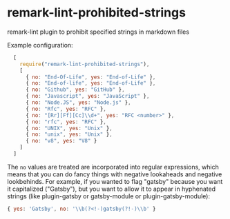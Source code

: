 # remark-lint-prohibited-strings
remark-lint plugin to prohibit specified strings in markdown files

Example configuration:

```javascript
  [
    require("remark-lint-prohibited-strings"),
    [
      { no: "End-Of-Life", yes: "End-of-Life" },
      { no: "End-of-life", yes: "End-of-Life" },
      { no: "Github", yes: "GitHub" },
      { no: "Javascript", yes: "JavaScript" },
      { no: "Node.JS", yes: "Node.js" },
      { no: "Rfc", yes: "RFC" },
      { no: "[Rr][Ff][Cc]\\d+", yes: "RFC <number>" },
      { no: "rfc", yes: "RFC" },
      { no: "UNIX", yes: "Unix" },
      { no: "unix", yes: "Unix" },
      { no: "v8", yes: "V8" }
    ]
  ]
  ```

The `no` values are treated are incorporated into regular expressions, which
means that you can do fancy things with negative lookaheads and negative
lookbehinds. For example, if you wanted to flag "gatsby" because you want it
capitalized ("Gatsby"), but you want to allow it to appear in hyphenated strings
(like plugin-gatsby or gatsby-module or plugin-gatsby-module):

```javascript
{ yes: 'Gatsby', no: '\\b(?<!-)gatsby(?!-)\\b' }
```
